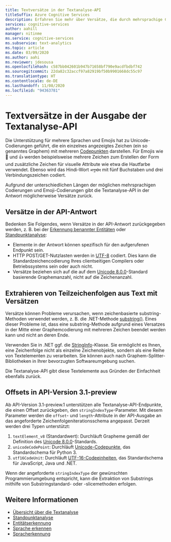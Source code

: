 ```yaml
---
title: Textversätze in der Textanalyse-API
titleSuffix: Azure Cognitive Services
description: Erfahren Sie mehr über Versätze, die durch mehrsprachige Codierungen und Emoji-Codierungen verursacht werden.
services: cognitive-services
author: aahill
manager: nitinme
ms.service: cognitive-services
ms.subservice: text-analytics
ms.topic: article
ms.date: 03/09/2020
ms.author: aahi
ms.reviewer: jdesousa
ms.openlocfilehash: c587bb042601b947b71658bf790e9acdfbdbf742
ms.sourcegitcommit: 22da82c32accf97a82919bf50b9901668dc55c97
ms.translationtype: HT
ms.contentlocale: de-DE
ms.lasthandoff: 11/08/2020
ms.locfileid: "94363781"
---
```

# <a name="text-offsets-in-the-text-analytics-api-output"></a>Textversätze in der Ausgabe der Textanalyse-API

Die Unterstützung für mehrere Sprachen und Emojis hat zu Unicode-Codierungen geführt, die ein einzelnes angezeigtes Zeichen (ein so genanntes Graphem) mit mehreren [Codepunkten](https://wikipedia.org/wiki/Code_point) darstellen. Für Emojis wie 🌷 und 👍 werden beispielsweise mehrere Zeichen zum Erstellen der Form und zusätzliche Zeichen für visuelle Attribute wie etwa die Hautfarbe verwendet. Ebenso wird das Hindi-Wort `अनुच्छेद` mit fünf Buchstaben und drei Verbindungszeichen codiert.

Aufgrund der unterschiedlichen Längen der möglichen mehrsprachigen Codierungen und Emoji-Codierungen gibt die Textanalyse-API in der Antwort möglicherweise Versätze zurück.

## <a name="offsets-in-the-api-response"></a>Versätze in der API-Antwort 

Bedenken Sie Folgendes, wenn Versätze in der API-Antwort zurückgegeben werden, z. B. bei der [Erkennung benannter Entitäten](../how-tos/text-analytics-how-to-entity-linking.md) oder [Standpunktanalyse](../how-tos/text-analytics-how-to-sentiment-analysis.md):

* Elemente in der Antwort können spezifisch für den aufgerufenen Endpunkt sein. 
* HTTP POST/GET-Nutzlasten werden in [UTF-8](https://www.w3schools.com/charsets/ref_html_utf8.asp) codiert. Dies kann die Standardzeichencodierung Ihres clientseitigen Compilers oder Betriebssystems sein oder auch nicht.
* Versätze beziehen sich auf die auf dem [Unicode 8.0.0](https://unicode.org/versions/Unicode8.0.0)-Standard basierende Graphemanzahl, nicht auf die Zeichenanzahl.

## <a name="extracting-substrings-from-text-with-offsets"></a>Extrahieren von Teilzeichenfolgen aus Text mit Versätzen

Versätze können Probleme verursachen, wenn zeichenbasierte substring-Methoden verwendet werden, z. B. die .NET-Methode [substring()](/dotnet/api/system.string.substring?view=netframework-4.8). Eines dieser Probleme ist, dass eine substring-Methode aufgrund eines Versatzes in der Mitte einer Graphemcodierung mit mehreren Zeichen beendet werden kann und nicht an deren Ende.

Verwenden Sie in .NET ggf. die [StringInfo](/dotnet/api/system.globalization.stringinfo?view=netframework-4.8)-Klasse. Sie ermöglicht es Ihnen, eine Zeichenfolge nicht als einzelne Zeichenobjekte, sondern als eine Reihe von Textelementen zu verarbeiten. Sie können auch nach Graphem-Splitter-Bibliotheken in Ihrer bevorzugten Softwareumgebung suchen. 

Die Textanalyse-API gibt diese Textelemente aus Gründen der Einfachheit ebenfalls zurück.

## <a name="offsets-in-api-version-31-preview"></a>Offsets in API-Version 3.1-preview

Ab API-Version 3.1-preview.1 unterstützen alle Textanalyse-API-Endpunkte, die einen Offset zurückgeben, den `stringIndexType`-Parameter. Mit diesem Parameter werden die `offset`- und `length`-Attribute in der API-Ausgabe an das angeforderte Zeichenfolgeniterationsschema angepasst. Derzeit werden drei Typen unterstützt:

1. `textElement_v8` (Standardwert): Durchläuft Grapheme gemäß der Definition des [Unicode 8.0.0](https://unicode.org/versions/Unicode8.0.0)-Standards.
2. `unicodeCodePoint`: Durchläuft [Unicode-Codepunkte](http://www.unicode.org/versions/Unicode13.0.0/ch02.pdf#G25564), das Standardschema für Python 3.
3. `utf16CodeUnit`: Durchläuft [UTF-16-Codeeinheiten](https://unicode.org/faq/utf_bom.html#UTF16), das Standardschema für JavaScript, Java und .NET.

Wenn der angeforderte `stringIndexType` der gewünschten Programmierumgebung entspricht, kann die Extraktion von Substrings mithilfe von Substringstandard- oder -slicemethoden erfolgen. 

## <a name="see-also"></a>Weitere Informationen

* [Übersicht über die Textanalyse](../overview.md)
* [Standpunktanalyse](../how-tos/text-analytics-how-to-sentiment-analysis.md)
* [Entitätserkennung](../how-tos/text-analytics-how-to-entity-linking.md)
* [Sprache erkennen](../how-tos/text-analytics-how-to-keyword-extraction.md)
* [Spracherkennung](../how-tos/text-analytics-how-to-language-detection.md)